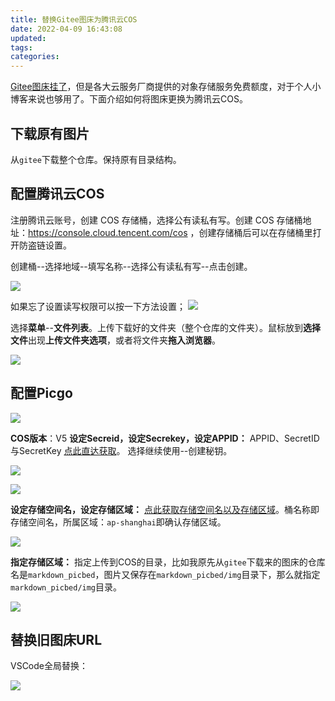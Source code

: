 ```yaml
---
title: 替换Gitee图床为腾讯云COS
date: 2022-04-09 16:43:08
updated:
tags:
categories:
---
```


[Gitee图床挂了](https://cloud.tencent.com/developer/article/1964208)，但是各大云服务厂商提供的对象存储服务免费额度，对于个人小博客来说也够用了。下面介绍如何将图床更换为腾讯云COS。


## 下载原有图片

从`gitee`下载整个仓库。保持原有目录结构。

## 配置腾讯云COS

注册腾讯云账号，创建 COS 存储桶，选择公有读私有写。创建 COS 存储桶地址：https://console.cloud.tencent.com/cos ，创建存储桶后可以在存储桶里打开防盗链设置。

创建桶--选择地域--填写名称--选择公有读私有写--点击创建。

![](https://picbed-1311007548.cos.ap-shanghai.myqcloud.com/markdown_picbed/img/202204091731554.png)

如果忘了设置读写权限可以按一下方法设置；
![](https://picbed-1311007548.cos.ap-shanghai.myqcloud.com/markdown_picbed/img/202204091727355.png)

选择**菜单**--**文件列表**。上传下载好的文件夹（整个仓库的文件夹）。鼠标放到**选择文件**出现**上传文件夹选项**，或者将文件夹**拖入浏览器**。

![](https://picbed-1311007548.cos.ap-shanghai.myqcloud.com/markdown_picbed/img/202204091727353.png)

## 配置Picgo

![](https://picbed-1311007548.cos.ap-shanghai.myqcloud.com/markdown_picbed/img/202204091727351.png)

**COS版本**：V5
**设定Secreid，设定Secrekey，设定APPID：** APPID、SecretID与SecretKey [点此直达获取](https://console.cloud.tencent.com/cam/capi)。
选择继续使用--创建秘钥。

![](https://picbed-1311007548.cos.ap-shanghai.myqcloud.com/202204091715578.png)

![](https://picbed-1311007548.cos.ap-shanghai.myqcloud.com/markdown_picbed/img/202204091727352.png)

**设定存储空间名，设定存储区域：** [点此获取存储空间名以及存储区域](https://console.cloud.tencent.com/cos/bucket)。桶名称即存储空间名，所属区域：`ap-shanghai`即确认存储区域。

![](https://picbed-1311007548.cos.ap-shanghai.myqcloud.com/markdown_picbed/img/202204091727354.png)

**指定存储区域：**
指定上传到COS的目录，比如我原先从`gitee`下载来的图床的仓库名是`markdown_picbed`，图片又保存在`markdown_picbed/img`目录下，那么就指定`markdown_picbed/img`目录。

![](https://picbed-1311007548.cos.ap-shanghai.myqcloud.com/markdown_picbed/img/202204091722487.png)

## 替换旧图床URL

VSCode全局替换：

![](https://picbed-1311007548.cos.ap-shanghai.myqcloud.com/markdown_picbed/img/202204091753809.png)